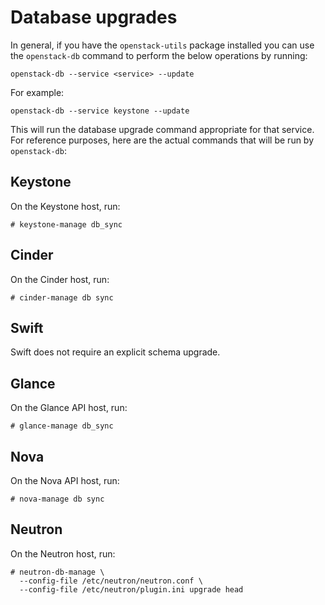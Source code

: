 # Database upgrades

In general, if you have the `openstack-utils` package installed you
can use the `openstack-db` command to perform the below operations by
running:

    openstack-db --service <service> --update

For example:

    openstack-db --service keystone --update

This will run the database upgrade command appropriate for that
service.  For reference purposes, here are the actual commands that
will be run by `openstack-db`:

## Keystone

On the Keystone host, run:

    # keystone-manage db_sync

## Cinder

On the Cinder host, run:

    # cinder-manage db sync

## Swift

Swift does not require an explicit schema upgrade.

## Glance

On the Glance API host, run:

    # glance-manage db_sync

## Nova

On the Nova API host, run:

    # nova-manage db sync

## Neutron

On the Neutron host, run:

    # neutron-db-manage \
      --config-file /etc/neutron/neutron.conf \
      --config-file /etc/neutron/plugin.ini upgrade head

